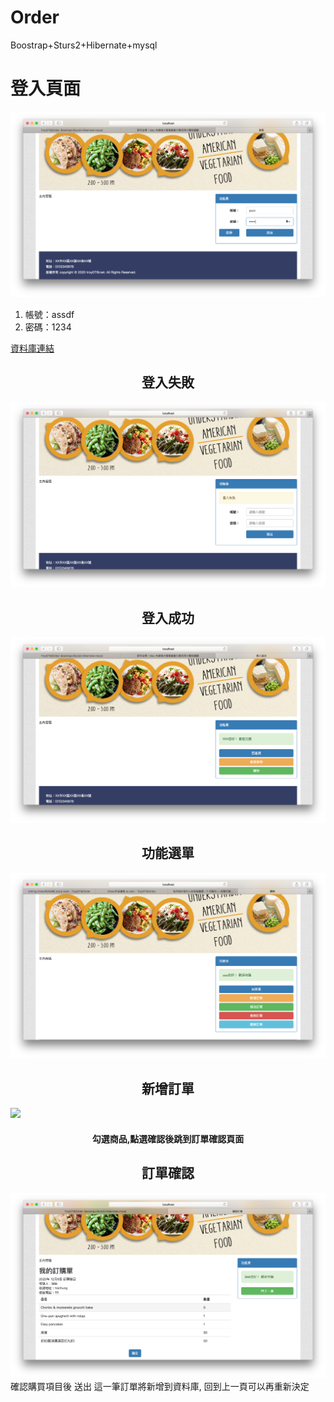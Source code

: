 # Order
Boostrap+Sturs2+Hibernate+mysql

<h1 align="center>簡易訂單管理系統</h1>
<h2 align="center">登入頁面</h2>

<img src="https://github.com/Troy0718/Order/blob/main/作品畫面/首頁.png">


<ol>
  <li>帳號：assdf</li>
  <li>密碼：1234</li>
</ol>
<a href="https://github.com/Troy0718/Order/tree/main/sql_script(database)">資料庫連結</a>

<h2 align="center">登入失敗</h2>
<img src="https://github.com/Troy0718/Order/blob/main/作品畫面/登入失敗.png">

<h2 align="center">登入成功</h2>
<img src="https://github.com/Troy0718/Order/blob/main/作品畫面/登入成功.png">

<h2 align="center">功能選單</h2>
<img src="https://github.com/Troy0718/Order/blob/main/作品畫面/功能選單.png">

<h2 align="center">新增訂單</h2>
<img src="https://github.com/Troy0718/Order/blob/main/作品畫面/新增訂單.png">
<h4 align="center">勾選商品,點選確認後跳到訂單確認頁面</h4>

<h2 align="center">訂單確認</h2>
<img src="https://github.com/Troy0718/Order/blob/main/作品畫面/訂單確認.png">
確認購買項目後 送出 這一筆訂單將新增到資料庫, 回到上一頁可以再重新決定



